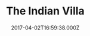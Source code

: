---
date: 2017-04-02T16:59:38.000Z
title: The Indian Villa
latitude: 52.03861791792948
longitude: 0.9654864770741227
category: checkin
---